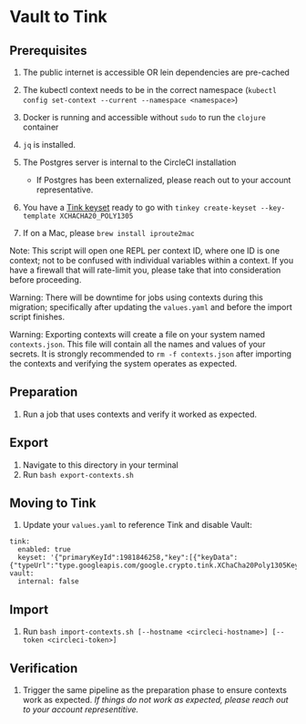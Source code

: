# Vault to Tink

## Prerequisites

1. The public internet is accessible OR lein dependencies are pre-cached
1. The kubectl context needs to be in the correct namespace (`kubectl config set-context --current --namespace <namespace>`)
1. Docker is running and accessible without `sudo` to run the `clojure` container
1. `jq` is installed.
1. The Postgres server is internal to the CircleCI installation

   - If Postgres has been externalized, please reach out to your account representative.

1. You have a [Tink keyset](https://developers.google.com/tink/install-tinkey) ready to go with `tinkey create-keyset --key-template XCHACHA20_POLY1305`
1. If on a Mac, please `brew install iproute2mac`

Note: This script will open one REPL per context ID, where one ID is one context; not to be confused with individual variables within a context. If you have a firewall that will rate-limit you, please take that into consideration before proceeding.

Warning: There will be downtime for jobs using contexts during this migration; specifically after updating the `values.yaml` and before the import script finishes.

Warning: Exporting contexts will create a file on your system named `contexts.json`. This file will contain all the names and values of your secrets. It is strongly recommended to `rm -f contexts.json` after importing the contexts and verifying the system operates as expected.

## Preparation

1. Run a job that uses contexts and verify it worked as expected.

## Export

1. Navigate to this directory in your terminal
1. Run `bash export-contexts.sh`

## Moving to Tink

1. Update your `values.yaml` to reference Tink and disable Vault:

```
tink:
  enabled: true
  keyset: '{"primaryKeyId":1981846258,"key":[{"keyData":{"typeUrl":"type.googleapis.com/google.crypto.tink.XChaCha20Poly1305Key","value":"GiCibSVjG2+bLaeShz+M67BcsEZt7GPI+zcE8J+HKYew==","keyMaterialType":"SYMMETRIC"},"status":"ENABLED","keyId":1981846258,"outputPrefixType":"TINK"}]}'
vault:
  internal: false
```

## Import

1. Run `bash import-contexts.sh [--hostname <circleci-hostname>] [--token <circleci-token>]`

## Verification

1. Trigger the same pipeline as the preparation phase to ensure contexts work as expected. _If things do not work as expected, please reach out to your account representitive._
